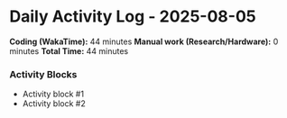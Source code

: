 # Daily Activity Log - 2025-08-05

**Coding (WakaTime):** 44 minutes
**Manual work (Research/Hardware):** 0 minutes
**Total Time:** 44 minutes

### Activity Blocks
- Activity block #1
- Activity block #2
